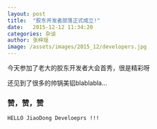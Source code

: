 ```yaml
---
layout: post
title:  "胶东开发者部落正式成立!"
date:   2015-12-12 11:34:20
categories: 杂谈
author: 张梓瑶
image: /assets/images/2015_12/developers.jpg
---
```


今天参加了老大的胶东开发者大会首秀，很是精彩呀

还见到了很多的帅锅美铝blablabla...

### 赞，赞，赞

```
HELLO JiaoDong Develoeprs !!!
```
